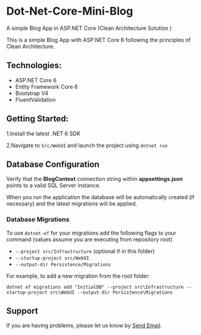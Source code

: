 # Dot-Net-Core-Mini-Blog
A simple Blog App in ASP.NET Core (Clean Architecture Solution )

This is a simple Blog App with  ASP.NET Core 6 following the principles of Clean Architecture. 

## Technologies:
* ASP.NET Core 6
* Entity Framework Core 6
* Bootstrap V4
* FluentValidation

## Getting Started:
1.Install the latest .NET 6 SDK

2.Navigate to `Src/WebUI` and launch the project using `dotnet run`

## Database Configuration

Verify that the **BlogContext** connection string within **appsettings.json** points to a valid SQL Server instance. 

When you run the application the database will be automatically created (if necessary) and the latest migrations will be applied.

### Database Migrations

To use `dotnet-ef` for your migrations add the following flags to your command (values assume you are executing from repository root)

* `--project src/Infrastructure` (optional if in this folder)
* `--startup-project src/WebUI`
* `--output-dir Persistence/Migrations`

For example, to add a new migration from the root folder:

 `dotnet ef migrations add "InitialDB" --project src\Infrastructure --startup-project src\WebUI --output-dir Persistence\Migrations`

## Support

If you are having problems, please let us know by [Send Email](mailto:lotfian70@gmail.com).
